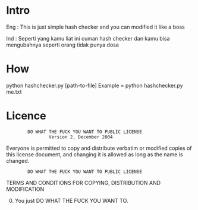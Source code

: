 # Intro

Eng : This is just simple hash checker and you can modified it like a boss

Ind : Seperti yang kamu liat ini cuman hash checker dan kamu bisa mengubahnya seperti orang tidak punya dosa


# How
python hashchecker.py [path-to-file]
Example = python hashchecker.py me.txt

# Licence

            DO WHAT THE FUCK YOU WANT TO PUBLIC LICENSE 
                    Version 2, December 2004 

 Everyone is permitted to copy and distribute verbatim or modified 
 copies of this license document, and changing it is allowed as long 
 as the name is changed. 

            DO WHAT THE FUCK YOU WANT TO PUBLIC LICENSE 
   TERMS AND CONDITIONS FOR COPYING, DISTRIBUTION AND MODIFICATION 

  0. You just DO WHAT THE FUCK YOU WANT TO.
